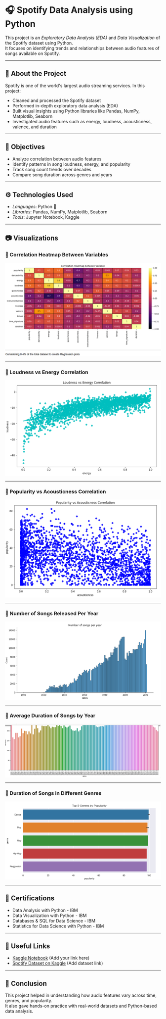 # 🎧 Spotify Data Analysis using Python

This project is an *Exploratory Data Analysis (EDA)* and *Data Visualization* of the Spotify dataset using Python.  
It focuses on identifying trends and relationships between audio features of songs available on Spotify.

---

## 📁 About the Project

Spotify is one of the world's largest audio streaming services. In this project:

- Cleaned and processed the Spotify dataset
- Performed in-depth exploratory data analysis (EDA)
- Built visual insights using Python libraries like Pandas, NumPy, Matplotlib, Seaborn
- Investigated audio features such as energy, loudness, acousticness, valence, and duration

---

## 📌 Objectives

- Analyze correlation between audio features
- Identify patterns in song loudness, energy, and popularity
- Track song count trends over decades
- Compare song duration across genres and years

---

## ⚙ Technologies Used

- *Languages*: Python 🐍
- *Libraries*: Pandas, NumPy, Matplotlib, Seaborn
- *Tools*: Jupyter Notebook, Kaggle

---

## 📷 Visualizations

### 🔸 Correlation Heatmap Between Variables  
![Correlation Heatmap](https://github.com/kamalUpaDhyAy123/Spotify-Data-Analysis-Using-Python/blob/main/images/Screenshot%202025-07-10%20144206.png)

---

### 🔸 Loudness vs Energy Correlation  
![Loudness vs Energy](https://github.com/kamalUpaDhyAy123/Spotify-Data-Analysis-Using-Python/blob/main/images/Screenshot%202025-07-10%20144316.png)

---

### 🔸 Popularity vs Acousticness Correlation  
![Popularity vs Acousticness](https://github.com/kamalUpaDhyAy123/Spotify-Data-Analysis-Using-Python/blob/main/images/Screenshot%202025-07-10%20144334.png)

---

### 🔸 Number of Songs Released Per Year  
![Number of Songs per Year](https://github.com/kamalUpaDhyAy123/Spotify-Data-Analysis-Using-Python/blob/main/images/Screenshot%202025-07-10%20144356.png)

---

### 🔸 Average Duration of Songs by Year  
![Duration by Year](https://github.com/kamalUpaDhyAy123/Spotify-Data-Analysis-Using-Python/blob/main/images/Screenshot%202025-07-10%20144417.png)

---

### 🔸 Duration of Songs in Different Genres  
![Genre Duration](https://github.com/kamalUpaDhyAy123/Spotify-Data-Analysis-Using-Python/blob/main/images/Screenshot%202025-07-10%20144452.png)

---

## 📜 Certifications

- Data Analysis with Python - IBM  
- Data Visualization with Python - IBM  
- Databases & SQL for Data Science - IBM  
- Statistics for Data Science with Python - IBM  

---

## 🔗 Useful Links

- [Kaggle Notebook](#) (Add your link here)  
- [Spotify Dataset on Kaggle](#) (Add dataset link)

---

## 🏁 Conclusion

This project helped in understanding how audio features vary across time, genres, and popularity.  
It also gave hands-on practice with real-world datasets and Python-based data analysis.
